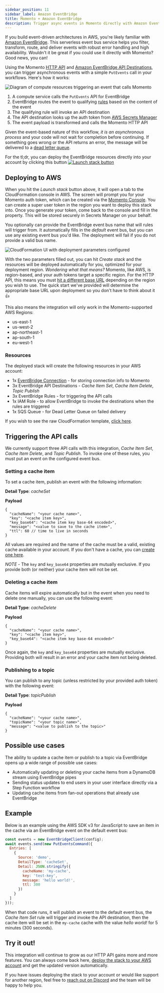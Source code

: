 ```yaml
---
sidebar_position: 11
sidebar_label: Amazon EventBridge
title: Momento + Amazon EventBridge
description: Trigger async events in Momento directly with Amazon EventBridge!
---
```


If you build event-driven architectures in AWS, you're likely familiar with [Amazon EventBridge](https://aws.amazon.com/eventbridge/). This serverless event bus service helps you filter, transform, route, and deliver events with robust error handling and high availability. Wouldn't it be great if you could use it directly with Momento? Good news, you can!

Using the Momento [HTTP API](./../api-reference/http-api.md) and [Amazon EventBridge API Destinations](https://docs.aws.amazon.com/eventbridge/latest/userguide/eb-api-destinations.html), you can trigger asynchronous events with a simple `PutEvents` call in your workflows. Here's how it works:

![Diagram of compute resources triggering an event that calls Momento](@site/static/img/eventbridge_destinations.png)

1. A compute service calls the `PutEvents` API for EventBridge
2. EventBridge routes the event to qualifying [rules](https://docs.aws.amazon.com/eventbridge/latest/userguide/eb-rules.html) based on the content of the event
3. The qualifying rule will invoke an API destination
4. The API destination looks up the auth token from [AWS Secrets Manager](https://aws.amazon.com/secrets-manager/)
5. The event payload is transformed and calls the Momento HTTP API

Given the event-based nature of this workflow, *it is an asynchronous process* and your code will not wait for completion before continuing. If something goes wrong or the API returns an error, the message will be delivered to a [dead letter queue](https://aws.amazon.com/what-is/dead-letter-queue/).

For the tl;dr, you can deploy the EventBridge resources directly into your account by clicking this button [![Launch stack button](@site/static/img/cloudformation-launch-stack.png)](https://console.aws.amazon.com/cloudformation/home#/stacks/create/review?stackName=momento-api&templateURL=https://momento-developers.s3.amazonaws.com/api-destinations.yaml)

## Deploying to AWS

When you hit the *Launch stack* button above, it will open a tab to the CloudFormation console in AWS. The screen will prompt you for your Momento auth token, which can be created via the [Momento Console](https://console.gomomento.com/tokens). You can create a super user token in the region you want to deploy this stack into. Once you generate your token, come back to the console and fill in the property. This will be stored securely in Secrets Manager on your behalf.

You optionally can provide the EventBridge event bus name that will rules will trigger from. It automatically fills in the *default* event bus, but you can use any existing event bus you'd like. The deployment will fail if you do not provide a valid bus name.

![CloudFormation UI with deployment parameters configured](@site/static/img/eb-destination-ui.png)

With the two parameters filled out, you can hit *Create stack* and the resources will be deployed automatically for you, optimized for your deployment region. *Wondering what that means?* Momento, like AWS, is region-based, and your auth tokens target a specific region. For the HTTP API, this means you must [hit a different base URL](./../api-reference/http-api.md#regions) depending on the region you wish to use. The quick start we've provided will determine the appropriate base URL upon deployment so you don't have to think about it 👍

This also means the integration will only work in the Momento-supported AWS Regions:

* us-east-1
* us-west-2
* ap-northeast-1
* ap-south-1
* eu-west-1

### Resources

The deployed stack will create the following resources in your AWS account:

* 1x [EventBridge Connection](https://docs.aws.amazon.com/eventbridge/latest/APIReference/API_Connection.html) - for storing connection info to Momento
* 3x EventBridge API Destinations - *Cache Item Set*, *Cache Item Delete*, *Topic Publish*
* 3x EventBridge Rules - for triggering the API calls
* 1x IAM Role - to allow EventBridge to invoke the destinations when the rules are triggered
* 1x SQS Queue - for Dead Letter Queue on failed delivery

If you wish to see the raw CloudFormation template, [click here](https://momento-developers.s3.amazonaws.com/api-destinations.yaml).

## Triggering the API calls

We currently support three API calls with this integration, *Cache Item Set*, *Cache Item Delete*, and *Topic Publish*. To invoke one of these rules, you must put an event on the configured event bus. 

### Setting a cache item

To set a cache item, publish an event with the following information:

**Detail Type**: *cacheSet*

**Payload**
```jsonc
{
  "cacheName": "<your cache name>",
  "key": "<cache item key>",
  "key_base64": "<cache item key base-64 encoded>",
  "message": "<value to save to the cache item>",
  "ttl": 60 // time to live in seconds 
}
```

All values are required and the name of the cache must be a valid, existing cache available in your account. If you don't have a cache, you can [create one here](https://console.gomomento.com).

*NOTE -* The `key` and `key_base64` properties are mutually exclusive. If you provide both (or neither) your cache item will not be set.

### Deleting a cache item

Cache items will expire automatically but in the event when you need to delete one manually, you can use the following event:

**Detail Type**: *cacheDelete*

**Payload**
```jsonc
{
  "cacheName": "<your cache name>",
  "key": "<cache item key>",
  "key_base64": "<cache item key base-64 encoded>"
}
```

Once again, the `key` and `key_base64` properties are mutually exclusive. Providing both will result in an error and your cache item not being deleted.

### Publishing to a topic

You can publish to any topic (unless restricted by your provided auth token) with the following event:

**Detail Type**: *topicPublish*

**Payload**

```jsonc
{
  "cacheName": "<your cache name>",
  "topicName": "<your topic name>",
  "message": "<value to publish to the topic>"
}
```

## Possible use cases

The ability to update a cache item or publish to a topic via EventBridge opens up a wide range of possible use cases:

* Automatically updating or deleting your cache items from a DynamoDB stream using EventBridge pipes
* Sending status updates to end users in your user interface directly via a Step Function workflow
* Updating cache items from fan-out operations that already use EventBridge

## Example

Below is an example using the AWS SDK v3 for JavaScript to save an item in the cache via an EventBridge event on the default event bus:

```javascript
const events = new EventBridgeClient(config);
await events.send(new PutEventsCommand({
  Entries: [
    {
      Source: 'demo',
      DetailType: 'cacheSet',
      Detail: JSON.stringify({
        cacheName: 'my-cache',
        key: 'test-key',
        message: 'hello world!',
        ttl: 300
      })
    }
  ]
}));
```

When that code runs, it will publish an event to the default event bus, the *Cache Item Set* rule will trigger and invoke the API destination, then the cache item will be set in the `my-cache` cache with the value *hello world!* for 5 minutes (300 seconds).

## Try it out!

This integration will continue to grow as our HTTP API gains more and more features. You can always come back here, [deploy the stack to your AWS account](https://console.aws.amazon.com/cloudformation/home#/stacks/create/review?stackName=momento-api&templateURL=https://momento-developers.s3.amazonaws.com/api-destinations.yaml) and get the updated version automatically. 

If you have issues deploying the stack to your account or would like support for another region, feel free to [reach out on Discord](https://discord.com/invite/3HkAKjUZGq) and the team will be happy to help you.
